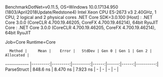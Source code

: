 
BenchmarkDotNet=v0.11.5, OS=Windows 10.0.17134.950 (1803/April2018Update/Redstone4)
Intel Xeon CPU E5-2673 v3 2.40GHz, 1 CPU, 2 logical and 2 physical cores
.NET Core SDK=3.0.100
  [Host] : .NET Core 3.0.0 (CoreCLR 4.700.19.46205, CoreFX 4.700.19.46214), 64bit RyuJIT
  Core   : .NET Core 3.0.0 (CoreCLR 4.700.19.46205, CoreFX 4.700.19.46214), 64bit RyuJIT

Job=Core  Runtime=Core  

      Method |     Mean |    Error |   StdDev | Gen 0 | Gen 1 | Gen 2 | Allocated |
------------ |---------:|---------:|---------:|------:|------:|------:|----------:|
 ParseStruct | 848.6 ns | 8.470 ns | 7.923 ns |     - |     - |     - |         - |
